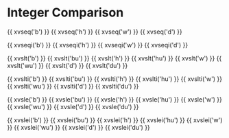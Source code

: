 # Integer Comparison

{{ xvseq('b') }}
{{ xvseq('h') }}
{{ xvseq('w') }}
{{ xvseq('d') }}

{{ xvseqi('b') }}
{{ xvseqi('h') }}
{{ xvseqi('w') }}
{{ xvseqi('d') }}

{{ xvslt('b') }}
{{ xvslt('bu') }}
{{ xvslt('h') }}
{{ xvslt('hu') }}
{{ xvslt('w') }}
{{ xvslt('wu') }}
{{ xvslt('d') }}
{{ xvslt('du') }}

{{ xvslti('b') }}
{{ xvslti('bu') }}
{{ xvslti('h') }}
{{ xvslti('hu') }}
{{ xvslti('w') }}
{{ xvslti('wu') }}
{{ xvslti('d') }}
{{ xvslti('du') }}

{{ xvsle('b') }}
{{ xvsle('bu') }}
{{ xvsle('h') }}
{{ xvsle('hu') }}
{{ xvsle('w') }}
{{ xvsle('wu') }}
{{ xvsle('d') }}
{{ xvsle('du') }}

{{ xvslei('b') }}
{{ xvslei('bu') }}
{{ xvslei('h') }}
{{ xvslei('hu') }}
{{ xvslei('w') }}
{{ xvslei('wu') }}
{{ xvslei('d') }}
{{ xvslei('du') }}